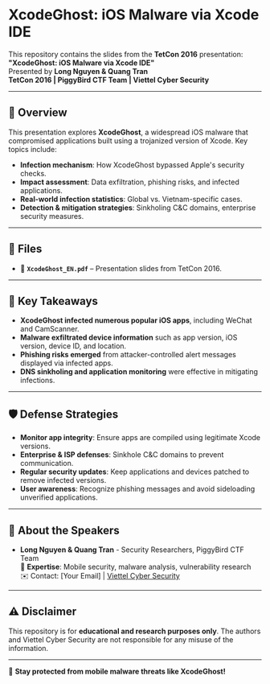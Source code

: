 # XcodeGhost: iOS Malware via Xcode IDE

This repository contains the slides from the **TetCon 2016** presentation:  
**"XcodeGhost: iOS Malware via Xcode IDE"**  
Presented by **Long Nguyen & Quang Tran**  
**TetCon 2016 | PiggyBird CTF Team | Viettel Cyber Security**

---

## 📌 Overview
This presentation explores **XcodeGhost**, a widespread iOS malware that compromised applications built using a trojanized version of Xcode. Key topics include:
- **Infection mechanism**: How XcodeGhost bypassed Apple's security checks.
- **Impact assessment**: Data exfiltration, phishing risks, and infected applications.
- **Real-world infection statistics**: Global vs. Vietnam-specific cases.
- **Detection & mitigation strategies**: Sinkholing C&C domains, enterprise security measures.

---

## 📂 Files
- 📄 **`XcodeGhost_EN.pdf`** – Presentation slides from TetCon 2016.

---

## 🚀 Key Takeaways
- **XcodeGhost infected numerous popular iOS apps**, including WeChat and CamScanner.
- **Malware exfiltrated device information** such as app version, iOS version, device ID, and location.
- **Phishing risks emerged** from attacker-controlled alert messages displayed via infected apps.
- **DNS sinkholing and application monitoring** were effective in mitigating infections.

---

## 🛡 Defense Strategies
- **Monitor app integrity**: Ensure apps are compiled using legitimate Xcode versions.
- **Enterprise & ISP defenses**: Sinkhole C&C domains to prevent communication.
- **Regular security updates**: Keep applications and devices patched to remove infected versions.
- **User awareness**: Recognize phishing messages and avoid sideloading unverified applications.

---

## 📢 About the Speakers
- **Long Nguyen & Quang Tran** - Security Researchers, PiggyBird CTF Team  
  📍 **Expertise**: Mobile security, malware analysis, vulnerability research  
  ✉️ Contact: [Your Email] | [Viettel Cyber Security](https://viettelcybersecurity.com)

---

## ⚠️ Disclaimer
This repository is for **educational and research purposes only**. The authors and Viettel Cyber Security are not responsible for any misuse of the information.

---

📲 **Stay protected from mobile malware threats like XcodeGhost!**
